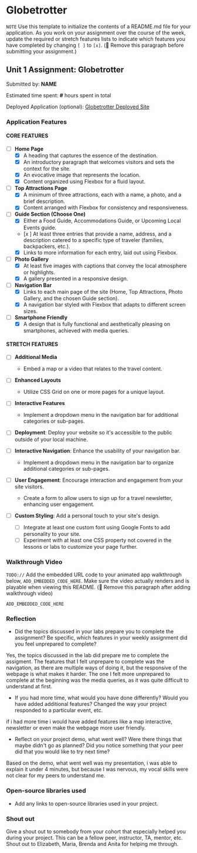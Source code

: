 # Globetrotter
`NOTE` Use this template to initialize the contents of a README.md file for your application. As you work on your assignment over the course of the week, update the required or stretch features lists to indicate which features you have completed by changing `[ ]` to `[x]`. (🚫 Remove this paragraph before submitting your assignment.)

## Unit 1 Assignment: Globetrotter

Submitted by: **NAME**

Estimated time spent: **#** hours spent in total

Deployed Application (optional): [Globetrotter Deployed Site](ADD_LINK_HERE)

### Application Features

#### CORE FEATURES

- [ ] **Home Page**
  - [x] A heading that captures the essence of the destination.
  - [x] An introductory paragraph that welcomes visitors and sets the context for the site.
  - [x] An evocative image that represents the location.
  - [x] Content organized using Flexbox for a fluid layout.

- [ ] **Top Attractions Page**
  - [x] A minimum of three attractions, each with a name, a photo, and a brief description.
  - [x] Content arranged with Flexbox for consistency and responsiveness.

- [ ] **Guide Section (Choose One)**
  - [x] Either a Food Guide, Accommodations Guide, or Upcoming Local Events guide.
  - [x ] At least three entries that provide a name, address, and a description catered to a specific type of traveler (families, backpackers, etc.).
  - [x] Links to more information for each entry, laid out using Flexbox.

- [ ] **Photo Gallery**
  - [x] At least five images with captions that convey the local atmosphere or highlights.
  - [x] A gallery presented in a responsive design.

- [ ] **Navigation Bar**
  - [x] Links to each main page of the site (Home, Top Attractions, Photo Gallery, and the chosen Guide section).
  - [x] A navigation bar styled with Flexbox that adapts to different screen sizes.  

- [ ] **Smartphone Friendly**
  - [x] A design that is fully functional and aesthetically pleasing on smartphones, achieved with media queries.

#### STRETCH FEATURES

- [ ] **Additional Media**
  - Embed a map or a video that relates to the travel content.

- [ ] **Enhanced Layouts**
  - Utilize CSS Grid on one or more pages for a unique layout.

- [ ] **Interactive Features**
  - Implement a dropdown menu in the navigation bar for additional categories or sub-pages.

- [ ] **Deployment**: Deploy your website so it's accessible to the public outside of your local machine. 

- [ ] **Interactive Navigation**: Enhance the usability of your navigation bar.
  - Implement a dropdown menu in the navigation bar to organize additional categories or sub-pages.

- [ ] **User Engagement**: Encourage interaction and engagement from your site visitors.
  - Create a form to allow users to sign up for a travel newsletter, enhancing user engagement.

- [ ] **Custom Styling**: Add a personal touch to your site's design.
  - [ ] Integrate at least one custom font using Google Fonts to add personality to your site.
  - [ ] Experiment with at least one CSS property not covered in the lessons or labs to customize your page further.

### Walkthrough Video

`TODO://` Add the embedded URL code to your animated app walkthrough below, `ADD_EMBEDDED_CODE_HERE`. Make sure the video actually renders and is playable when viewing this README. (🚫 Remove this paragraph after adding walkthrough video)

`ADD_EMBEDDED_CODE_HERE`

### Reflection

* Did the topics discussed in your labs prepare you to complete the assignment? Be specific, which features in your weekly assignment did you feel unprepared to complete?

Yes, the topics discussed in the lab did prepare me to complete the assigment. The features that I felt unprepare to complete was the navigation, as there are multiple ways of doing it, but the responsive of the webpage is what makes it harder. The one I felt more unprepared to complete at the beginning was the media queries, as it was quite difficult to understand at first. 

* If you had more time, what would you have done differently? Would you have added additional features? Changed the way your project responded to a particular event, etc.
  
if i had more time i would have added features like a map interactive, newsletter or even make the webpage more user friendly.

* Reflect on your project demo, what went well? Were there things that maybe didn't go as planned? Did you notice something that your peer did that you would like to try next time?


Based on the demo, what went well was my presentation, i was able to explain it under 4 minutes, but because I was nervous, my vocal skills were not clear for my peers to understand me. 

### Open-source libraries used

- Add any links to open-source libraries used in your project.

### Shout out

Give a shout out to somebody from your cohort that especially helped you during your project. This can be a fellow peer, instructor, TA, mentor, etc.
Shout out to Elizabeth, Maria, Brenda and Anita for helping me through. 